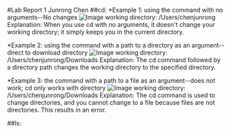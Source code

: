 #Lab Report 1
Junrong Chen
##cd:
*Example 1: using the command with no arguments--No changes
![Image]("https://github.com/JunrongChen2004/CSE15L/assets/122309066/6427e105-318f-4876-b13c-d38449ebf6fb")
working directory: /Users/chenjunrong
Explanation: When you use cd with no arguments, it doesn't change your working directory; it simply keeps you in the current directory.

*Example 2: using the command with a path to a directory as an argument--direct to download directory
![Image]("https://github.com/JunrongChen2004/CSE15L/assets/122309066/0b922a07-cf1a-4f49-90ff-6fc6a11700a5")
working directory: /Users/chenjunrong/Downloads
Explanation: The cd command followed by a directory path changes the working directory to the specified directory.

*Example 3: the command with a path to a file as an argument--does not work; cd only works with directory
![Image]("https://github.com/JunrongChen2004/CSE15L/assets/122309066/7afb549d-07a7-40a7-b083-df503b406da7")
working directory: /Users/chenjunrong/Downloads
Explanation: The cd command is used to change directories, and you cannot change to a file because files are not directories. This results in an error.

##ls:
